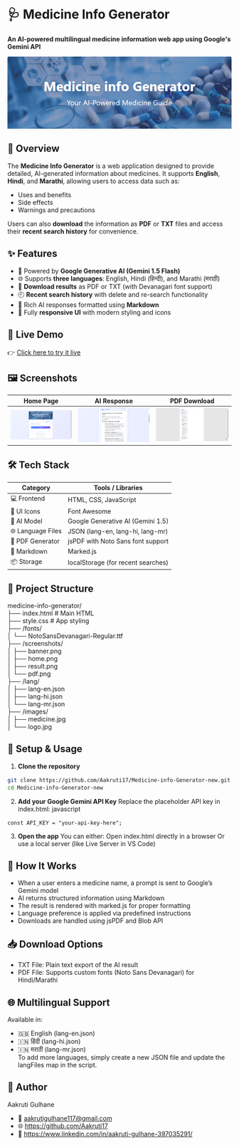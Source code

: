 # 🩺 Medicine Info Generator

**An AI-powered multilingual medicine information web app using Google's Gemini API**

![Hero Banner](https://github.com/Aakruti17/Medicine-info-Generator-new/blob/bba84de20674ce3ab6093f7388687cfe61a4d034/medicine_info_generator%20new/medicine_info_generator%20-%20Copy/screenshot/banner.png)



## 📌 Overview

The **Medicine Info Generator** is a web application designed to provide detailed, AI-generated information about medicines. It supports **English**, **Hindi**, and **Marathi**, allowing users to access data such as:

- Uses and benefits  
- Side effects  
- Warnings and precautions  

Users can also **download** the information as **PDF** or **TXT** files and access their **recent search history** for convenience.



## ✨ Features

- 🧠 Powered by **Google Generative AI (Gemini 1.5 Flash)**
- 🌐 Supports **three languages**: English, Hindi (हिन्दी), and Marathi (मराठी)
- 📄 **Download results** as PDF or TXT (with Devanagari font support)
- 🕘 **Recent search history** with delete and re-search functionality
- 🧾 Rich AI responses formatted using **Markdown**
- 📱 Fully **responsive UI** with modern styling and icons



## 🚀 Live Demo

👉 [Click here to try it live](https://medicine-info-generator-new.netlify.app/)



## 🖼️ Screenshots

| Home Page | AI Response | PDF Download |
|-----------|-------------|---------------|
| ![Home](https://github.com/Aakruti17/Medicine-info-Generator-new/blob/9cc150554bcd24d0a8abbc638179565030a27656/medicine_info_generator%20new/medicine_info_generator%20-%20Copy/screenshot/home.png) | ![Result](https://github.com/Aakruti17/Medicine-info-Generator-new/blob/9cc150554bcd24d0a8abbc638179565030a27656/medicine_info_generator%20new/medicine_info_generator%20-%20Copy/screenshot/result.png) | ![PDF](https://github.com/Aakruti17/Medicine-info-Generator-new/blob/9cc150554bcd24d0a8abbc638179565030a27656/medicine_info_generator%20new/medicine_info_generator%20-%20Copy/screenshot/pdf.png) |



## 🛠 Tech Stack

| Category         | Tools / Libraries                    |
|------------------|--------------------------------------|
| 💻 Frontend      | HTML, CSS, JavaScript                |
| 🎨 UI Icons      | Font Awesome                         |
| 🧠 AI Model      | Google Generative AI (Gemini 1.5)    |
| 🌐 Language Files | JSON (lang-en, lang-hi, lang-mr)    |
| 📄 PDF Generator | jsPDF with Noto Sans font support    |
| 📝 Markdown      | Marked.js                            |
| 📦 Storage       | localStorage (for recent searches)   |



## 📁 Project Structure
medicine-info-generator/ <br/>
├── index.html # Main HTML <br/>
├── style.css # App styling <br/>
├── /fonts/ <br/>
│ └── NotoSansDevanagari-Regular.ttf <br/>
├── /screenshots/ <br/>
│ ├── banner.png <br/>
│ ├── home.png <br/>
│ ├── result.png <br/>
│ └── pdf.png <br/>
├── /lang/ <br/>
│ ├── lang-en.json <br/>
│ ├── lang-hi.json <br/>
│ └── lang-mr.json <br/>
├── /images/ <br/>
│ ├── medicine.jpg <br/>
│ └── logo.jpg <br/>

## 🔑 Setup & Usage

1. **Clone the repository**
```bash
git clone https://github.com/Aakruti17/Medicine-info-Generator-new.git
cd Medicine-info-Generator-new
```
2. **Add your Google Gemini API Key**
Replace the placeholder API key in index.html:
javascript
```
const API_KEY = "your-api-key-here";
```
3. **Open the app**
You can either:
Open index.html directly in a browser
Or use a local server (like Live Server in VS Code)

## 🧪 How It Works
* When a user enters a medicine name, a prompt is sent to Google’s Gemini model
* AI returns structured information using Markdown
* The result is rendered with marked.js for proper formatting
* Language preference is applied via predefined instructions
* Downloads are handled using jsPDF and Blob API

## 📥 Download Options
* TXT File: Plain text export of the AI result
* PDF File: Supports custom fonts (Noto Sans Devanagari) for Hindi/Marathi

## 🌐 Multilingual Support
Available in:
* 🇬🇧 English (lang-en.json)
* 🇮🇳 हिंदी (lang-hi.json)
* 🇮🇳 मराठी (lang-mr.json) </br>
To add more languages, simply create a new JSON file and update the langFiles map in the script.

## 👤 Author
Aakruti Gulhane
* 📧 aakrutigulhane117@gmail.com
* 🌐 https://github.com/Aakruti17
* 🔗 https://www.linkedin.com/in/aakruti-gulhane-397035291/
